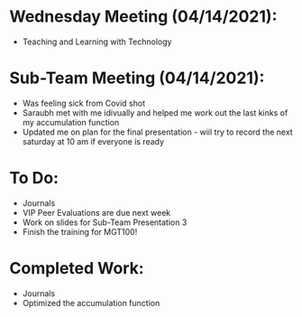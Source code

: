 # Wednesday Meeting (04/14/2021):
  - Teaching and Learning with Technology
  
# Sub-Team Meeting (04/14/2021):
  - Was feeling sick from Covid shot
  - Saraubh met with me idivually and helped me work out the last kinks
 	of my accumulation function
  - Updated me on plan for the final presentation
  		- wiil try to record the next saturday at 10 am if everyone is ready

# To Do:
  - Journals
  - VIP Peer Evaluations are due next week
  - Work on slides for Sub-Team Presentation 3
  - Finish the training for MGT100!

# Completed Work:
  - Journals
  - Optimized the accumulation function